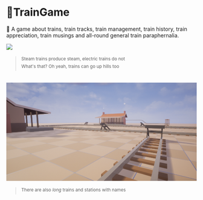 # 🚂TrainGame

🚅 A game about trains, train tracks, train management, train history, train appreciation, train musings and all-round general train paraphernalia.


<img src="Documentation/Screenshots/220913/HighresScreenshot00004.png"/>

> <sup>Steam trains produce steam, electric trains do not\
What's that? Oh yeah, trains can go up hills too</sup>


<br>

<img src="Documentation/Screenshots/220913/HighresScreenshot00000.png"/>

> <sup>There are also *long* trains and stations with names</sup>


